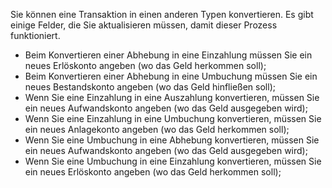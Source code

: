 Sie können eine Transaktion in einen anderen Typen konvertieren. Es gibt einige Felder, die Sie aktualisieren müssen, damit dieser Prozess funktioniert.

* Beim Konvertieren einer Abhebung in eine Einzahlung müssen Sie ein neues Erlöskonto angeben (wo das Geld herkommen soll);
* Beim Konvertieren einer Abhebung in eine Umbuchung müssen Sie ein neues Bestandskonto angeben (wo das Geld hinfließen soll);
* Wenn Sie eine Einzahlung in eine Auszahlung konvertieren, müssen Sie ein neues Aufwandskonto angeben (wo das Geld ausgegeben wird);
* Wenn Sie eine Einzahlung in eine Umbuchung konvertieren, müssen Sie ein neues Anlagekonto angeben (wo das Geld herkommen soll);
* Wenn Sie eine Umbuchung in eine Abhebung konvertieren, müssen Sie ein neues Aufwandskonto angeben (wo das Geld ausgegeben wird);
* Wenn Sie eine Umbuchung in eine Einzahlung konvertieren, müssen Sie ein neues Erlöskonto angeben (wo das Geld herkommen soll);